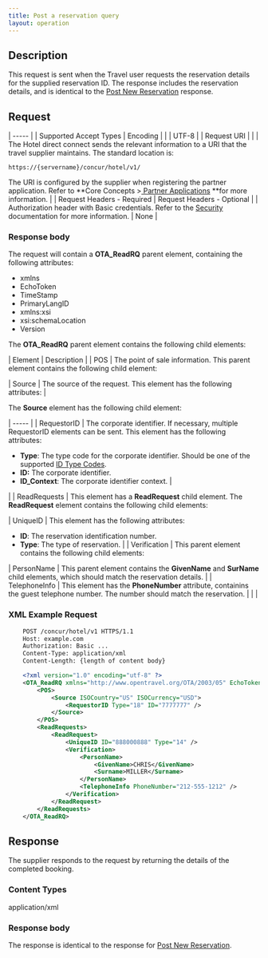 ```yaml
---
title: Post a reservation query
layout: operation
---
```


## Description

This request is sent when the Travel user requests the reservation details for the supplied reservation ID. The response includes the reservation details, and is identical to the [Post New Reservation][1] response.

##  Request



| ----- |
|  Supported Accept Types |  Encoding |
|   |  UTF-8 |
|  Request URI |   |
|  The Hotel direct connect sends the relevant information to a URI that the travel supplier maintains. The standard location is:

    https://{servername}/concur/hotel/v1/

The URI is configured by the supplier when registering the partner application. Refer to **Core Concepts >[ Partner Applications][2] **for more information. |
|  Request Headers - Required |  Request Headers - Optional |
|  Authorization header with Basic credentials. Refer to the [Security][3] documentation for more information. |  None |

### Response body

The request will contain a **OTA_ReadRQ** parent element, containing the following attributes:

* xmlns
* EchoToken
* TimeStamp
* PrimaryLangID
* xmlns:xsi
* xsi:schemaLocation
* Version

The **OTA_ReadRQ** parent element contains the following child elements:

|  Element |  Description |
|  POS |  The point of sale information. This parent element contains the following child element:

|  Source |  The source of the request. This element has the following attributes:  |

The **Source** element has the following child element:

| ----- |
|  RequestorID |  The corporate identifier. If necessary, multiple RequestorID elements can be sent. This element has the following attributes:

* **Type**: The type code for the corporate identifier. Should be one of the supported [ID Type Codes][4].
* **ID:** The corporate identifier.
* **ID_Context**: The corporate identifier context.
 |

 |
|  ReadRequests |  This element has a **ReadRequest** child element. The **ReadRequest** element contains the following child elements:

|  UniqueID |  This element has the following attributes:

* **ID**: The reservation identification number.
* **Type**: The type of reservation.
 |
|  Verification |  This parent element contains the following child elements:

|  PersonName |  This parent element contains the **GivenName** and **SurName** child elements, which should match the reservation details. |
|  TelephoneInfo |  This element has the **PhoneNumber** attribute, containins the guest telephone number. The number should match the reservation. |   | |



###  XML Example Request

```xml
    POST /concur/hotel/v1 HTTPS/1.1
    Host: example.com
    Authorization: Basic ...
    Content-Type: application/xml
    Content-Length: {length of content body}

    <?xml version="1.0" encoding="utf-8" ?>
    <OTA_ReadRQ xmlns="http://www.opentravel.org/OTA/2003/05" EchoToken="ABC123" TimeStamp="2012-01-01T19:00:00" PrimaryLangID="en-us" xmlns:xsi="http://www.w3.org/2001/XMLSchema-instance" xsi:schemaLocation="http://www.opentravel.org/OTA/2003/05 ../Schemas/OTA_ReadRQ.xsd" Version="1">
        <POS>
            <Source ISOCountry="US" ISOCurrency="USD">
                <RequestorID Type="18" ID="7777777" />
            </Source>
        </POS>
        <ReadRequests>
            <ReadRequest>
                <UniqueID ID="888000888" Type="14" />
                <Verification>
                    <PersonName>
                        <GivenName>CHRIS</GivenName>
                        <Surname>MILLER</Surname>
                    </PersonName>
                    <TelephoneInfo PhoneNumber="212-555-1212" />
                </Verification>
            </ReadRequest>
        </ReadRequests>
    </OTA_ReadRQ>
```

##  Response

The supplier responds to the request by returning the details of the completed booking.

### Content Types
application/xml

### Response body

The response is identical to the response for [Post New Reservation][1]. 

  


[1]: https://developer.concur.com/direct-connects/hotel/post-new-reservation
[2]: https://developer.concur.com/overview/partner-applications
[3]: https://developer.concur.com/node/434#security
[4]: https://developer.concur.com/node/434#idtypes
